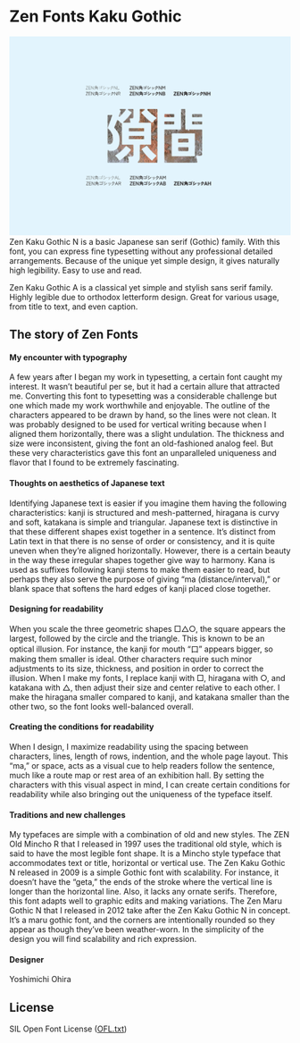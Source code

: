 # Zen Fonts Kaku Gothic

![Kaku Gothic](images/kakugothic.png)
    Zen Kaku Gothic N is a basic Japanese san serif (Gothic) family. With this font, you can express fine typesetting without any professional detailed arrangements. Because of the unique yet simple design, it gives naturally high legibility. Easy to use and read. 

Zen Kaku Gothic A is a classical yet simple and stylish sans serif family. Highly legible due to orthodox letterform design. Great for various usage, from title to text, and even caption.

## The story of Zen Fonts

#### My encounter with typography

A few years after I began my work in typesetting, a certain font caught my interest. It wasn’t beautiful per se, but it had a certain allure that attracted me.  Converting this font to typesetting was a considerable challenge but one which made my work worthwhile and enjoyable. The outline of the characters appeared to be drawn by hand, so the lines were not clean. It was probably designed to be used for vertical writing because when I aligned them horizontally, there was a slight undulation. The thickness and size were inconsistent, giving the font an old-fashioned analog feel. But these very characteristics gave this font an unparalleled uniqueness and flavor that I found to be extremely fascinating.

#### Thoughts on aesthetics of Japanese text

Identifying Japanese text is easier if you imagine them having the following characteristics: kanji is structured and mesh-patterned, hiragana is curvy and soft, katakana is simple and triangular. Japanese text is distinctive in that these different shapes exist together in a sentence. It’s distinct from Latin text in that there is no sense of order or consistency, and it is quite uneven when they’re aligned horizontally. However, there is a certain beauty in the way these irregular shapes together give way to harmony. Kana is used as suffixes following kanji stems to make them easier to read, but perhaps they also serve the purpose of giving “ma (distance/interval),” or blank space that softens the hard edges of kanji placed close together.

#### Designing for readability

When you scale the three geometric shapes □△○, the square appears the largest, followed by the circle and the triangle. This is known to be an optical illusion. For instance, the kanji for mouth “口” appears bigger, so making them smaller is ideal. Other characters require such minor adjustments to its size, thickness, and position in order to correct the illusion. When I make my fonts, I replace kanji with □, hiragana with ○, and katakana with △, then adjust their size and center relative to each other. I make the hiragana smaller compared to kanji, and katakana smaller than the other two, so the font looks well-balanced overall.  

#### Creating the conditions for readability

When I design, I maximize readability using the spacing between characters, lines, length of rows, indention, and the whole page layout. This “ma,” or space, acts as a visual cue to help readers follow the sentence, much like a route map or rest area of an exhibition hall. By setting the characters with this visual aspect in mind, I can create certain conditions for readability while also bringing out the uniqueness of the typeface itself.

#### Traditions and new challenges

My typefaces are simple with a combination of old and new styles. The ZEN Old Mincho R that I released in 1997 uses the traditional old style, which is said to have the most legible font shape. It is a Mincho style typeface that accommodates text or title, horizontal or vertical use. The Zen Kaku Gothic N released in 2009 is a simple Gothic font with scalability. For instance, it doesn’t have the “geta,” the ends of the stroke where the vertical line is longer than the horizontal line. Also, it lacks any ornate serifs. Therefore, this font adapts well to graphic edits and making variations. The Zen Maru Gothic N that I released in 2012 take after the Zen Kaku Gothic N in concept. It’s a maru gothic font, and the corners are intentionally rounded so they appear as though they’ve been weather-worn. In the simplicity of the design you will find scalability and rich expression.

#### Designer

Yoshimichi Ohira

## License

SIL Open Font License ([OFL.txt](OFL.txt))
